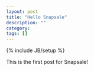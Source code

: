 ```yaml
---
layout: post
title: "Hello Snapsale"
description: ""
category: 
tags: []
---
```

{% include JB/setup %}

This is the first post for Snapsale!
